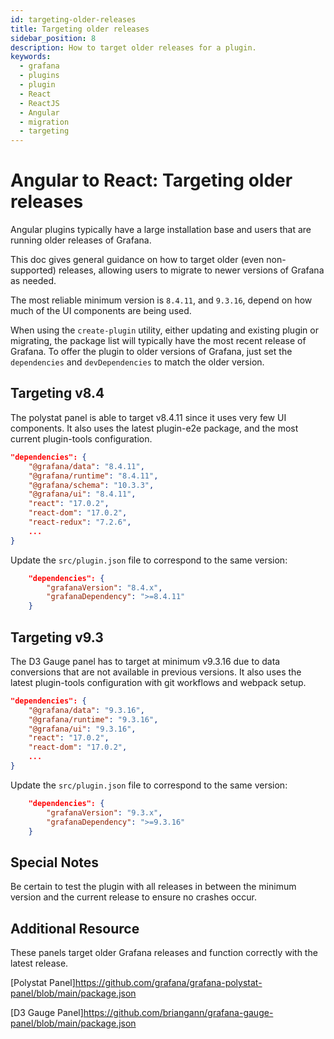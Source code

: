 ```yaml
---
id: targeting-older-releases
title: Targeting older releases
sidebar_position: 8
description: How to target older releases for a plugin.
keywords:
  - grafana
  - plugins
  - plugin
  - React
  - ReactJS
  - Angular
  - migration
  - targeting
---
```

# Angular to React: Targeting older releases

Angular plugins typically have a large installation base and users that are running older releases of Grafana.

This doc gives general guidance on how to target older (even non-supported) releases, allowing users to migrate to newer versions of Grafana as needed.

The most reliable minimum version is `8.4.11`, and `9.3.16`, depend on how much of the UI components are being used.

When using the `create-plugin` utility, either updating and existing plugin or migrating, the package list will typically have the most recent release of Grafana.  To offer the plugin to older versions of Grafana, just set the `dependencies` and `devDependencies` to match the older version.

## Targeting v8.4

The polystat panel is able to target v8.4.11 since it uses very few UI components.  It also uses the latest plugin-e2e package, and the most current plugin-tools configuration.

```json
"dependencies": {
    "@grafana/data": "8.4.11",
    "@grafana/runtime": "8.4.11",
    "@grafana/schema": "10.3.3",
    "@grafana/ui": "8.4.11",
    "react": "17.0.2",
    "react-dom": "17.0.2",
    "react-redux": "7.2.6",
    ...
}
```

Update the `src/plugin.json` file to correspond to the same version:

```json
    "dependencies": {
        "grafanaVersion": "8.4.x",
        "grafanaDependency": ">=8.4.11"
    }
```

## Targeting v9.3

The D3 Gauge panel has to target at minimum v9.3.16 due to data conversions that are not available in previous versions.  It also uses the latest plugin-tools configuration with git workflows and webpack setup.

```json
"dependencies": {
    "@grafana/data": "9.3.16",
    "@grafana/runtime": "9.3.16",
    "@grafana/ui": "9.3.16",
    "react": "17.0.2",
    "react-dom": "17.0.2",
    ...
}
```

Update the `src/plugin.json` file to correspond to the same version:

```json
    "dependencies": {
        "grafanaVersion": "9.3.x",
        "grafanaDependency": ">=9.3.16"
    }
```

## Special Notes

Be certain to test the plugin with all releases in between the minimum version and the current release to ensure no crashes occur.

## Additional Resource

These panels target older Grafana releases and function correctly with the latest release.

[Polystat Panel]<https://github.com/grafana/grafana-polystat-panel/blob/main/package.json>


[D3 Gauge Panel]<https://github.com/briangann/grafana-gauge-panel/blob/main/package.json>

